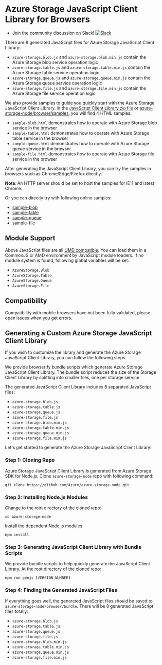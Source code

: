 # Azure Storage JavaScript Client Library for Browsers

* Join the community discussion on Slack! [![Slack](https://azurestorageslack.azurewebsites.net/badge.svg)]( https://azurestorageslack.azurewebsites.net) 

There are 8 generated JavaScript files for Azure Storage JavaScript Client Library:
- `azure-storage.blob.js` and `azure-storage.blob.min.js` contain the Azure Storage blob service operation logic
- `azure-storage.table.js` and `azure-storage.table.min.js` contain the Azure Storage table service operation logic
- `azure-storage.queue.js` and `azure-storage.queue.min.js` contain the Azure Storage queue service operation logic
- `azure-storage.file.js` and `azure-storage.file.min.js` contain the Azure Storage file service operation logic

We also provide samples to guide you quickly start with the Azure Storage JavaScript Client Library. In the [JavaScript Client Library zip file](https://aka.ms/downloadazurestoragejs) or [azure-storage-node/browser/samples](samples), you will find 4 HTML samples:
- `sample-blob.html` demonstrates how to operate with Azure Storage blob service in the browser
- `sample-table.html` demonstrates how to operate with Azure Storage table service in the browser
- `sample-queue.html` demonstrates how to operate with Azure Storage queue service in the browser
- `sample-file.html` demonstrates how to operate with Azure Storage file service in the browser

After generating the JavaScript Client Library, you can try the samples in browsers such as Chrome/Edge/Firefox directly.

**Note**: An HTTP server should be set to host the samples for IE11 and latest Chrome.

Or you can directly try with following online samples:
- [sample-blob](https://dmrelease.blob.core.windows.net/azurestoragejssample/samples/sample-blob.html)
- [sample-table](https://dmrelease.blob.core.windows.net/azurestoragejssample/samples/sample-table.html)
- [sample-queue](https://dmrelease.blob.core.windows.net/azurestoragejssample/samples/sample-queue.html)
- [sample-file](https://dmrelease.blob.core.windows.net/azurestoragejssample/samples/sample-file.html)

## Module Support

Above JavaScript files are all [UMD compatible](https://github.com/umdjs/umd). You can load them in a CommonJS or AMD environment by JavaScript module loaders. If no module system is found, following global variables will be set:
- `AzureStorage.Blob`
- `AzureStorage.Table`
- `AzureStorage.Queue`
- `AzureStorage.File`

## Compatibility

Compatibility with mobile browsers have not been fully validated, please open issues when you get errors.

## Generating a Custom Azure Storage JavaScript Client Library

If you wish to customize the library and generate the Azure Storage JavaScript Client Library, you can follow the following steps.

We provide browserify bundle scripts which generate Azure Storage JavaScript Client Library. The bundle script reduces the size of the Storage Client Library by splitting into smaller files, one per storage service. 

The generated JavaScript Client Library includes 8 separated JavaScript files:
- `azure-storage.blob.js`
- `azure-storage.table.js`
- `azure-storage.queue.js`
- `azure-storage.file.js`
- `azure-storage.blob.min.js`
- `azure-storage.table.min.js`
- `azure-storage.queue.min.js`
- `azure-storage.file.min.js`

Let's get started to generate the Azure Storage JavaScript Client Library!

### Step 1: Cloning Repo

Azure Storage JavaScript Client Library is generated from Azure Storage SDK for Node.js. Clone `azure-storage-node` repo with following command:

```Batchfile
git clone https://github.com/Azure/azure-storage-node.git
```

### Step 2: Installing Node.js Modules

Change to the root directory of the cloned repo:

```Batchfile
cd azure-storage-node
```

Install the dependent Node.js modules:

```Batchfile
npm install
```

### Step 3: Generating JavaScript Client Library with Bundle Scripts

We provide bundle scripts to help quickly generate the JavaScript Client Library. At the root directory of the cloned repo:

```Batchfile
npm run genjs [VERSION_NUMBER]
```

### Step 4: Finding the Generated JavaScript Files

If everything goes well, the generated JavaScript files should be saved to `azure-storage-node/browser/bundle`. There will be 8 generated JavaScript files totally:
- `azure-storage.blob.js`
- `azure-storage.table.js`
- `azure-storage.queue.js`
- `azure-storage.file.js`
- `azure-storage.blob.min.js`
- `azure-storage.table.min.js`
- `azure-storage.queue.min.js`
- `azure-storage.file.min.js`